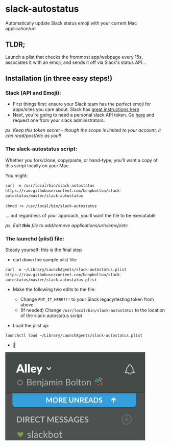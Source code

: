 # slack-autostatus
Automatically update Slack status emoji with your current Mac application/url


## TLDR;

Launch a plist that checks the frontmost app/webpage every 15s, associates it with an emoji, and sends it off via Slack's status API...

## Installation (in three easy steps!)



### Slack (API and Emoji):

- First things first: ensure your Slack team has the perfect emoji for apps/sites you care about. Slack has
 [great instructions here](https://get.slack.help/hc/en-us/articles/206870177-Create-custom-emoji)
- Next, you're going to need a personal slack API token. Go [here](https://api.slack.com/custom-integrations/legacy-tokens) and request one from your slack administrators.

_ps. Keep this token secret - though the scope is limited to your account, it can read/post/etc as you!!_



### The slack-autostatus script:

Whether you fork/clone, copy/paste, or hand-type, you'll want a copy of this script locally on your Mac.

You might:

```
curl -o /usr/local/bin/slack-autostatus https://raw.githubusercontent.com/benpbolton/slack-autostatus/master/slack-autostatus

chmod +x /usr/local/bin/slack-autostatus
```

... but regardless of your approach, you'll want the file to be executable

_ps. Edit **this** file to add/remove applications/urls/emoji/etc_


### The launchd (plist) file:

Steady yourself: this is the final step

- curl down the sample plist file:

```
curl -o ~/Library/LaunchAgents/slack-autostatus.plist https://raw.githubusercontent.com/benpbolton/slack-autostatus/master/slack-autostatus.plist
```

- Make the following two edits to the file:
  - Change `PUT_IT_HERE!!!` to your Slack legacy/testing token from above
  - (If needed) Change `/usr/local/bin/slack-autostatus` to the location of the slack-autostatus script

- Load the plist up:

```
launchctl load ~/Library/LaunchAgents/slack-autostatus.plist
```

- :tada:

![Sample Emoji](/essential-repository-asset.png "Turns out, I am using Slack")


